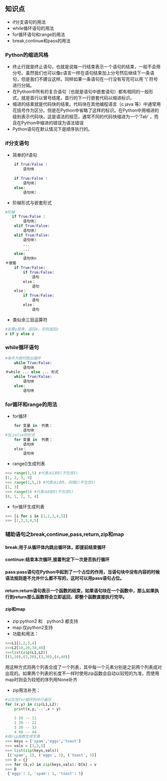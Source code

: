 ## 知识点
* if分支语句的用法
* while循环语句的用法
* for循环语句和range的用法
* break,continue和pass的用法
### Python的缩进风格
* 终止行就是终止语句，也就是说每一行结束表示一个语句的结束，一般不会用分号。虽然我们也可以像c语言一样在语句结束加上分号然后继续下一条语句，但是我们不建议这样。同样如果一条语句在一行没有写完可以用 ‘\’ 符号进行分隔。
* 在Python中所有的复合语句（也就是语句中嵌套语句）都有相同的一般形式，就是首行以冒号结尾，首行的下一行嵌套代码以缩进标识。
* 缩进的结束就是代码快的结束。代码块在其他编程语言（c java 等）中通常用花括号作为区分。但是在Python中省略了这样的标识。在Python中用缩进的级别表示代码块。这是语法的规范，通常不同的代码快缩进为一个‘Tab’ ，而且在Python中缩进的错误为语法错误
* Python语句在默认情况下是顺序执行的。
### if分支语句
* 简单的if语句
```python
    if True/False :
        语句块
    
    if True/False :
        语句块1
    else:
        语句块2
```
* 阶梯形式与嵌套形式
```python
#阶梯
   if True/False :
        语句块1
    elif True/False:
        语句块2
    elif True/False:
        语句块3
        ...
        ...
    else:
        语句块n
＃嵌套
    if True/False:
        if True/False:
            语句
        else：
            语句
    else：
        if True/False:
            语句
        else：
            语句
```
* 类似余三目运算符
```python
#如果y是真，返回x，否则返回z
x if y else z 
```
### while循环语句
```python
#条件为假时跳出循环
    while True/False:
        语句块
＃while ... else ... 形式
    while True/False:
        语句块
    else:
        语句块
```
### for循环和range的用法
* for循环
```python
    for 变量 in  列表：
        语句块
#加上else的形式
    for 变量 in  列表：
        语句块
    else：
        语句块
```
* range()生成列表
```python
>>> range(1,5) #代表从1到5(不包含5)
[1, 2, 3, 4]
>>> range(1,5,2) #代表从1到5，间隔2(不包含5)
[1, 3]
>>> range(5) #代表从0到5(不包含5)
[0, 1, 2, 3, 4]
```
* for循环生成列表
```python
>>> [i for i in [1,2,3,4,5]] 
>>> [1,2,3,4,5]
```
### 辅助语句之break,continue,pass,return,zip和map
#### break:用于从循环体内跳出循环体，即提前结束循环
#### continue:结束本次循环,接着判定下一次是否执行循环
#### pass:pass语句在Python中起到了一个占位的作用，当语句块中没有内容的时候语法规则是不允许什么都不写的，这时可以用pass语句占位。
#### return:return语句表示一个函数的结束，如果语句块在一个函数中，那么如果执行到return那么函数将会立即返回，即整个函数直接执行完毕。
#### zip和map
* zip:python2 和　python3 都支持
* map:仅python2支持
* 功能和用法：
```python
>>>L1[1,2,3,4]
>>>L2[10,20,30,40]
>>>list(zip(L1,L2))
[(1,10),(2,20),(3,30),(4,40)]
```
用这种方式将两个列表合成了一个列表，其中每一个元素分别是之前两个列表成对出现的。如果两个列表的长度不一样时使用zip函数会自动以较短的为准，而使用map时则会为较短的序列用None补齐
* zip用法补充：
```python
#以实现for循环的并行遍历
for (x,y) in zip(L1,L2):
    print(x,y,'--',x + y)

    1 10 -- 11
    2 20 -- 22
    3 30 -- 33
    4 40 -- 44
#用zip函数生成字典
>>> keys = ['spam','eggs','toast']
>>> vals = [1,3,5]
>>> list(zip(keys,vals))
 [('spam', 1), ('eggs', 3), ('toast', 5)]
>>> D = {}
>>> for (k,v) in zip(keys,vals): D[k] = v
>>> D
 {'eggs': 3, 'spam': 1, 'toast': 5}

```
